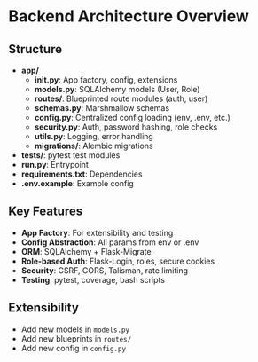 # Backend Architecture Overview

## Structure
- **app/**
  - **__init__.py**: App factory, config, extensions
  - **models.py**: SQLAlchemy models (User, Role)
  - **routes/**: Blueprinted route modules (auth, user)
  - **schemas.py**: Marshmallow schemas
  - **config.py**: Centralized config loading (env, .env, etc.)
  - **security.py**: Auth, password hashing, role checks
  - **utils.py**: Logging, error handling
  - **migrations/**: Alembic migrations
- **tests/**: pytest test modules
- **run.py**: Entrypoint
- **requirements.txt**: Dependencies
- **.env.example**: Example config

## Key Features
- **App Factory**: For extensibility and testing
- **Config Abstraction**: All params from env or .env
- **ORM**: SQLAlchemy + Flask-Migrate
- **Role-based Auth**: Flask-Login, roles, secure cookies
- **Security**: CSRF, CORS, Talisman, rate limiting
- **Testing**: pytest, coverage, bash scripts

## Extensibility
- Add new models in `models.py`
- Add new blueprints in `routes/`
- Add new config in `config.py`
